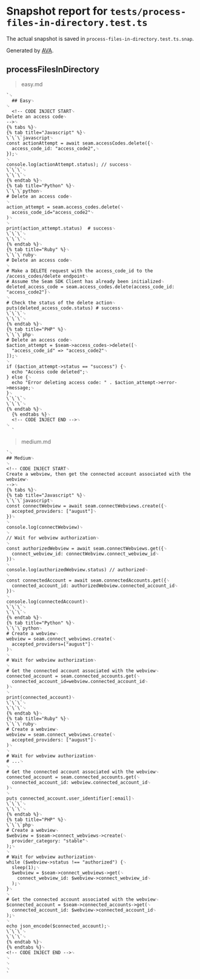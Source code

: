# Snapshot report for `tests/process-files-in-directory.test.ts`

The actual snapshot is saved in `process-files-in-directory.test.ts.snap`.

Generated by [AVA](https://avajs.dev).

## processFilesInDirectory

> easy.md

    `␊
      ## Easy␊
    ␊
      <!-- CODE INJECT START␊
    Delete an access code␊
    -->␊
    {% tabs %}␊
    {% tab title="Javascript" %}␊
    \`\`\`javascript␊
    const actionAttempt = await seam.accessCodes.delete({␊
      access_code_id: "access_code2",␊
    });␊
    ␊
    console.log(actionAttempt.status); // success␊
    \`\`\`␊
    \`\`\`␊
    {% endtab %}␊
    {% tab title="Python" %}␊
    \`\`\`python␊
    # Delete an access code␊
    ␊
    action_attempt = seam.access_codes.delete(␊
      access_code_id="access_code2"␊
    )␊
    ␊
    print(action_attempt.status)  # success␊
    \`\`\`␊
    \`\`\`␊
    {% endtab %}␊
    {% tab title="Ruby" %}␊
    \`\`\`ruby␊
    # Delete an access code␊
    ␊
    # Make a DELETE request with the access_code_id to the /access_codes/delete endpoint␊
    # Assume the Seam SDK Client has already been initialized␊
    deleted_access_code = seam.access_codes.delete(access_code_id: "access_code2")␊
    ␊
    # Check the status of the delete action␊
    puts(deleted_access_code.status) # success␊
    \`\`\`␊
    \`\`\`␊
    {% endtab %}␊
    {% tab title="PHP" %}␊
    \`\`\`php␊
    # Delete an access code␊
    $action_attempt = $seam->access_codes->delete([␊
      "access_code_id" => "access_code2"␊
    ]);␊
    ␊
    if ($action_attempt->status == "success") {␊
      echo "Access code deleted";␊
    } else {␊
      echo "Error deleting access code: " . $action_attempt->error->message;␊
    }␊
    \`\`\`␊
    \`\`\`␊
    {% endtab %}␊
      {% endtabs %}␊
      <!-- CODE INJECT END -->␊
    ␊
      `

> medium.md

    `␊
    ## Medium␊
    ␊
    <!-- CODE INJECT START␊
    Create a webview, then get the connected account associated with the webview␊
    -->␊
    {% tabs %}␊
    {% tab title="Javascript" %}␊
    \`\`\`javascript␊
    const connectWebview = await seam.connectWebviews.create({␊
      accepted_providers: ["august"]␊
    })␊
    ␊
    console.log(connectWebview)␊
    ␊
    // Wait for webview authorization␊
    ␊
    const authorizedWebview = await seam.connectWebviews.get({␊
      connect_webview_id: connectWebview.connect_webview_id␊
    })␊
    ␊
    console.log(authorizedWebview.status) // authorized␊
    ␊
    const connectedAccount = await seam.connectedAccounts.get({␊
      connected_account_id: authorizedWebview.connected_account_id␊
    })␊
    ␊
    console.log(connectedAccount)␊
    \`\`\`␊
    \`\`\`␊
    {% endtab %}␊
    {% tab title="Python" %}␊
    \`\`\`python␊
    # Create a webview␊
    webview = seam.connect_webviews.create(␊
      accepted_providers=["august"]␊
    )␊
    ␊
    # Wait for webview authorization␊
    ␊
    # Get the connected account associated with the webview␊
    connected_account = seam.connected_accounts.get(␊
      connected_account_id=webview.connected_account_id␊
    )␊
    ␊
    print(connected_account)␊
    \`\`\`␊
    \`\`\`␊
    {% endtab %}␊
    {% tab title="Ruby" %}␊
    \`\`\`ruby␊
    # Create a webview␊
    webview = seam.connect_webviews.create(␊
      accepted_providers: ["august"]␊
    )␊
    ␊
    # Wait for webview authorization␊
    # ...␊
    ␊
    # Get the connected account associated with the webview␊
    connected_account = seam.connected_accounts.get(␊
      connected_account_id: webview.connected_account_id␊
    )␊
    ␊
    puts connected_account.user_identifier[:email]␊
    \`\`\`␊
    \`\`\`␊
    {% endtab %}␊
    {% tab title="PHP" %}␊
    \`\`\`php␊
    # Create a webview␊
    $webview = $seam->connect_webviews->create(␊
      provider_category: "stable"␊
    );␊
    ␊
    # Wait for webview authorization␊
    while ($webview->status !== "authorized") {␊
      sleep(1);␊
      $webview = $seam->connect_webviews->get(␊
        connect_webview_id: $webview->connect_webview_id␊
      );␊
    }␊
    ␊
    # Get the connected account associated with the webview␊
    $connected_account = $seam->connected_accounts->get(␊
      connected_account_id: $webview->connected_account_id␊
    );␊
    ␊
    echo json_encode($connected_account);␊
    \`\`\`␊
    \`\`\`␊
    {% endtab %}␊
    {% endtabs %}␊
    <!-- CODE INJECT END -->␊
    ␊
    ␊
    ␊
    `
